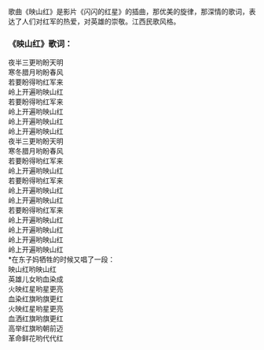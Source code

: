 

歌曲《映山红》是影片《闪闪的红星》的插曲，那优美的旋律，那深情的歌词，表达了人们对红军的热爱，对英雄的崇敬。江西民歌风格。

### 《映山红》歌词：

夜半三更哟盼天明  
寒冬腊月哟盼春风  
若要盼得哟红军来  
岭上开遍哟映山红  
若要盼得哟红军来  
岭上开遍哟映山红  
岭上开遍哟映山红  
岭上开遍哟映山红  
夜半三更哟盼天明  
寒冬腊月哟盼春风  
若要盼得哟红军来  
岭上开遍哟映山红  
若要盼得哟红军来  
岭上开遍哟映山红  
岭上开遍哟映山红  
若要盼得哟红军来  
岭上开遍哟映山红  
岭上开遍哟映山红  
岭上开遍哟映山红  
岭上开遍哟映山红  
*在东子妈牺牲的时候又唱了一段：   
映山红哟映山红  
英雄儿女哟血染成  
火映红星哟星更亮  
血染红旗哟旗更红  
火映红星哟星更亮  
血洒红旗哟旗更红  
高举红旗哟朝前迈  
革命鲜花哟代代红

